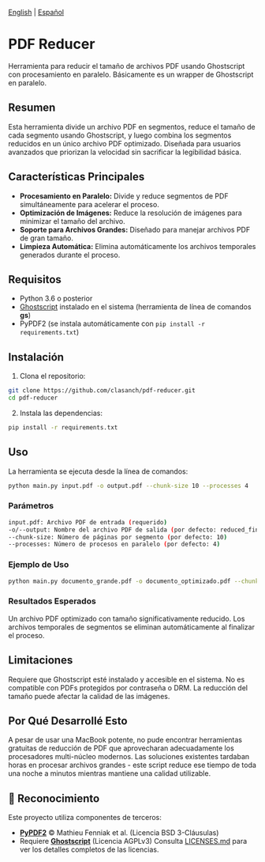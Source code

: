[English](README.md) | [Español](docs/es/README.md)  

# PDF Reducer 
Herramienta para reducir el tamaño de archivos PDF usando Ghostscript con procesamiento en paralelo. Básicamente es un wrapper de Ghostscript en paralelo.

## Resumen
Esta herramienta divide un archivo PDF en segmentos, reduce el tamaño de cada segmento usando Ghostscript, y luego combina los segmentos reducidos en un único archivo PDF optimizado. Diseñada para usuarios avanzados que priorizan la velocidad sin sacrificar la legibilidad básica.

## Características Principales
- **Procesamiento en Paralelo:** Divide y reduce segmentos de PDF simultáneamente para acelerar el proceso.
- **Optimización de Imágenes:** Reduce la resolución de imágenes para minimizar el tamaño del archivo.
- **Soporte para Archivos Grandes:** Diseñado para manejar archivos PDF de gran tamaño.
- **Limpieza Automática:** Elimina automáticamente los archivos temporales generados durante el proceso.

## Requisitos
- Python 3.6 o posterior
- [Ghostscript](https://www.ghostscript.com/) instalado en el sistema (herramienta de línea de comandos **gs**)
- PyPDF2 (se instala automáticamente con `pip install -r requirements.txt`)

## Instalación
1. Clona el repositorio:
```bash
git clone https://github.com/clasanch/pdf-reducer.git
cd pdf-reducer
```
2. Instala las dependencias:
```bash
pip install -r requirements.txt
```

## Uso
La herramienta se ejecuta desde la línea de comandos:
```bash
python main.py input.pdf -o output.pdf --chunk-size 10 --processes 4
```

### Parámetros
```bash
input.pdf: Archivo PDF de entrada (requerido)
-o/--output: Nombre del archivo PDF de salida (por defecto: reduced_final_file.pdf)
--chunk-size: Número de páginas por segmento (por defecto: 10)
--processes: Número de procesos en paralelo (por defecto: 4)
```

### Ejemplo de Uso
```bash
python main.py documento_grande.pdf -o documento_optimizado.pdf --chunk-size 5 --processes 2
```

### Resultados Esperados
Un archivo PDF optimizado con tamaño significativamente reducido.
Los archivos temporales de segmentos se eliminan automáticamente al finalizar el proceso.

## Limitaciones
Requiere que Ghostscript esté instalado y accesible en el sistema.
No es compatible con PDFs protegidos por contraseña o DRM.
La reducción del tamaño puede afectar la calidad de las imágenes.

## Por Qué Desarrollé Esto
A pesar de usar una MacBook potente, no pude encontrar herramientas gratuitas de reducción de PDF que aprovecharan adecuadamente los procesadores multi-núcleo modernos. Las soluciones existentes tardaban horas en procesar archivos grandes - este script reduce ese tiempo de toda una noche a minutos mientras mantiene una calidad utilizable.

## 📜 Reconocimiento
Este proyecto utiliza componentes de terceros:
- **[PyPDF2](https://github.com/py-pdf/pypdf)** © Mathieu Fenniak et al. (Licencia BSD 3-Cláusulas)
- Requiere **[Ghostscript](https://www.ghostscript.com/)** (Licencia AGPLv3)
Consulta [LICENSES.md](LICENSES.md) para ver los detalles completos de las licencias.